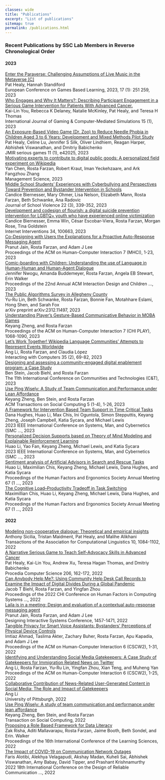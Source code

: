 ```yaml
---
classes: wide
title: "Publications"
excerpt: "List of publications"
sitemap: true
permalink: /publications.html
---
```

<h3>Recent Publications by SSC Lab Members in Reverse Chronological Order</h3>

<h4>2023</h4>
<div class="publication">
        <a href="https://books.google.com/books?hl=en&lr=&id=aeLoEAAAQBAJ&oi=fnd&pg=PA251&dq=info:2cKIDRyXdb0J:scholar.google.com&ots=kCERwqVy7E&sig=9Uldzanbir74UiQdI-sFWjGAqFY" class="title">Enter the Paraverse: Challenging Assumptions of Live Music in the Metaverse [C]</a>
        <div class="authors">Pat Healy, Hannah Standiford</div>
        <div class="citation">European Conference on Games Based Learning, 2023, 17 (1): 251 259, 2023</div>
</div>
<div class="publication">
        <a href="https://search.ebscohost.com/login.aspx?direct=true&profile=ehost&scope=site&authtype=crawler&jrnl=19423888&AN=161698454&h=gxkC9xoqLOUPSyEGEdcJVj3Z%2BXbqdlMl2A6%2BC8KdBIuBTWsvXamNyPdZSqAxOSPfq4%2BQ4sX1TWuL0LPNUTN7%2FA%3D%3D&crl=c" class="title">Who Engages and Why It Matters?: Describing Participant Engagement in a Serious Game Intervention for Patients With Advanced Cancer.</a>
        <div class="authors">Kai-Lin You, Rebecca K Delaney, Natalie McKinley, Pat Healy, and Teresa H Thomas</div>
        <div class="citation">International Journal of Gaming & Computer-Mediated Simulations 15 (1), 2023</div>
</div>
<div class="publication">
        <a href="https://games.jmir.org/2023/1/e42025/" class="title">An Exposure-Based Video Game (Dr. Zoo) to Reduce Needle Phobia in Children Aged 3 to 6 Years: Development and Mixed Methods Pilot Study</a>
        <div class="authors">Pat Healy, Celine Lu, Jennifer S Silk, Oliver Lindhiem, Reagan Harper, Abhishek Viswanathan, and Dmitriy Babichenko</div>
        <div class="citation">JMIR serious games 11 (1), e42025, 2023</div>
</div>
<div class="publication">
        <a href="https://pubsonline.informs.org/doi/abs/10.1287/mnsc.2023.4852" class="title">Motivating experts to contribute to digital public goods: A personalized field experiment on Wikipedia</a>
        <div class="authors">Yan Chen, Rosta Farzan, Robert Kraut, Iman Yeckehzaare, and Ark Fangzhou Zhang</div>
        <div class="citation">Management Science, 2023</div>
</div>
<div class="publication">
        <a href="https://www.tandfonline.com/doi/abs/10.1080/15388220.2023.2186417" class="title">Middle School Students’ Experiences with Cyberbullying and Perspectives Toward Prevention and Bystander Intervention in Schools</a>
        <div class="authors">Candice Biernesser, Mary Ohmer, Lisa Nelson, Elizabeth Mann, Rosta Farzan, Beth Schwanke, Ana Radovic</div>
        <div class="citation">Journal of School Violence 22 (3), 339-352, 2023</div>
</div>
<div class="publication">
        <a href="https://www.sciencedirect.com/science/article/pii/S2214782923000635" class="title">Development and codesign of flourish: a digital suicide prevention intervention for LGBTQ+ youth who have experienced online victimization</a>
        <div class="authors">Candice Biernesser, Emma Win, César Escobar-Viera, Rosta Farzan, Morgan Rose, Tina Goldstein</div>
        <div class="citation">Internet Interventions 34, 100663, 2023</div>
</div>
<div class="publication">
        <a href="https://dl.acm.org/doi/abs/10.1145/3604248" class="title">Co-Designing with Users the Explanations for a Proactive Auto-Response Messaging Agent</a>
        <div class="authors">Pranut Jain, Rosta Farzan, and Adam J Lee</div>
        <div class="citation">Proceedings of the ACM on Human-Computer Interaction 7 (MHCI), 1-23, 2023</div>
</div>
<div class="publication">
        <a href="https://dl.acm.org/doi/abs/10.1145/3585088.3593896" class="title">Comic-boarding with Children: Understanding the use of Language in Human-Human and Human-Agent Dialogue</a>
        <div class="authors">Jennifer Nwogu, Amanda Buddemeyer, Rosta Farzan, Angela EB Stewart, Erin Walker</div>
        <div class="citation">Proceedings of the 22nd Annual ACM Interaction Design and Children …, 2023</div>
</div>
<div class="publication">
        <a href="https://arxiv.org/abs/2312.11497" class="title">The Public Algorithms Survey in Allegheny County</a>
        <div class="authors">Yu-Ru Lin, Beth Schwanke, Rosta Farzan, Bonnie Fan, Motahhare Eslami, Hong Shen, and Sarah Fox</div>
        <div class="citation">arXiv preprint arXiv:2312.11497, 2023</div>
</div>
<div class="publication">
        <a href="https://dl.acm.org/doi/abs/10.1145/3611061" class="title">Understanding Player’s Gesture-Based Communicative Behavior in MOBA Games</a>
        <div class="authors">Keyang Zheng, and Rosta Farzan</div>
        <div class="citation">Proceedings of the ACM on Human-Computer Interaction 7 (CHI PLAY), 1068-1090, 2023</div>
</div>
<div class="publication">
        <a href="https://academic.oup.com/iwc/article-abstract/35/2/69/6867770" class="title">Let’s Work Together! Wikipedia Language Communities’ Attempts to Represent Events Worldwide</a>
        <div class="authors">Ang Li, Rosta Farzan, and Claudia López</div>
        <div class="citation">Interacting with Computers 35 (2), 69-82, 2023</div>
</div>
<div class="publication">
        <a href="https://dl.acm.org/doi/abs/10.1145/3593743.3593764" class="title">Designing and assessing a community-engaged digital enablement program: a Case Study</a>
        <div class="authors">Ben Stein, Jacob Biehl, and Rosta Farzan</div>
        <div class="citation">The 11th International Conference on Communities and Technologies (C&T), 2023</div>
</div>
<div class="publication">
        <a href="https://dl.acm.org/doi/abs/10.1145/3557022" class="title">Use Ping Wisely: A Study of Team Communication and Performance under Lean Affordance</a>
        <div class="authors">Keyang Zheng, Ben Stein, and Rosta Farzan</div>
        <div class="citation">ACM Transactions on Social Computing 5 (1-4), 1-26, 2023</div>
</div>
<div class="publication">
        <a href="https://ieeexplore.ieee.org/abstract/document/10393881/" class="title">A Framework for Intervention Based Team Support in Time Critical Tasks</a>
        <div class="authors">Dana Hughes, Huao Li, Max Chis, Ini Oguntola, Simon Stepputtis, Keyang Zheng, Joseph Campbell, Katia Sycara, and Michael Lewis</div>
        <div class="citation">2023 IEEE International Conference on Systems, Man, and Cybernetics (SMC …, 2023</div>
</div>
<div class="publication">
        <a href="https://ieeexplore.ieee.org/abstract/document/10394414/" class="title">Personalized Decision Supports based on Theory of Mind Modeling and Explainable Reinforcement Learning</a>
        <div class="authors">Huao Li, Yao Fan, Keyang Zheng, Michael Lewis, and Katia Sycara</div>
        <div class="citation">2023 IEEE International Conference on Systems, Man, and Cybernetics (SMC …, 2023</div>
</div>
<div class="publication">
        <a href="https://journals.sagepub.com/doi/abs/10.1177/21695067231205569" class="title">Sentiment analysis of Artificial Advisors in Search and Rescue Tasks</a>
        <div class="authors">Huao Li, Maximilian Chis, Keyang Zheng, Michael Lewis, Dana Hughes, and Katia Sycara</div>
        <div class="citation">Proceedings of the Human Factors and Ergonomics Society Annual Meeting 67 (1 …, 2023</div>
</div>
<div class="publication">
        <a href="https://journals.sagepub.com/doi/abs/10.1177/21695067231193677" class="title">The Cognitive Load–Productivity Tradeoff in Task Switching</a>
        <div class="authors">Maximillian Chis, Huao Li, Keyang Zheng, Michael Lewis, Dana Hughes, and Katia Sycara</div>
        <div class="citation">Proceedings of the Human Factors and Ergonomics Society Annual Meeting 67 (1 …, 2023</div>
</div>

<h4>2022</h4>
<div class="publication">
        <a href="https://direct.mit.edu/tacl/article-abstract/doi/10.1162/tacl_a_00507/113020" class="title">Modeling non-cooperative dialogue: Theoretical and empirical insights</a>
        <div class="authors">Anthony Sicilia, Tristan Maidment, Pat Healy, and Malihe Alikhani</div>
        <div class="citation">Transactions of the Association for Computational Linguistics 10, 1084-1102, 2022</div>
</div>
<div class="publication">
        <a href="https://www.sciencedirect.com/science/article/pii/S1877050922009681" class="title">A Narrative Serious Game to Teach Self-Advocacy Skills in Advanced Cancer</a>
        <div class="authors">Pat Healy, Kai-Lin You, Andrew Xu, Teresa Hagan Thomas, and Dmitriy Babichenko</div>
        <div class="citation">Procedia Computer Science 206, 162-172, 2022</div>
</div>
<div class="publication">
        <a href="https://dl.acm.org/doi/abs/10.1145/3491102.3517693" class="title">Can Anybody Help Me?: Using Community Help Desk Call Records to Examine the Impact of Digital Divides During a Global Pandemic</a>
        <div class="authors">Jacob T Biehl, Rosta Farzan, and Yingfan Zhou</div>
        <div class="citation">Proceedings of the 2022 CHI Conference on Human Factors in Computing Systems …, 2022</div>
</div>
<div class="publication">
        <a href="https://dl.acm.org/doi/abs/10.1145/3532106.3533493" class="title">Laila is in a meeting: Design and evaluation of a contextual auto-response messaging agent</a>
        <div class="authors">Pranut Jain, Rosta Farzan, and Adam J Lee</div>
        <div class="citation">Designing Interactive Systems Conference, 1457-1471, 2022</div>
</div>
<div class="publication">
        <a href="https://dl.acm.org/doi/abs/10.1145/3555089" class="title">Tangible Privacy for Smart Voice Assistants: Bystanders' Perceptions of Physical Device Controls</a>
        <div class="authors">Imtiaz Ahmad, Taslima Akter, Zachary Buher, Rosta Farzan, Apu Kapadia, and Adam J Lee</div>
        <div class="citation">Proceedings of the ACM on Human-Computer Interaction 6 (CSCW2), 1-31, 2022</div>
</div>
<div class="publication">
        <a href="https://dl.acm.org/doi/abs/10.1145/3555195" class="title">Identifying and Understanding Social Media Gatekeepers: A Case Study of Gatekeepers for Immigration Related News on Twitter</a>
        <div class="authors">Ang Li, Rosta Farzan, Yu-Ru Lin, Yingfan Zhou, Xian Teng, and Muheng Yan</div>
        <div class="citation">Proceedings of the ACM on Human-Computer Interaction 6 (CSCW2), 1-25, 2022</div>
</div>
<div class="publication">
        <a href="https://search.proquest.com/openview/68b2c4f22b5be1f331660ae324f7f2ea/1?pq-origsite=gscholar&cbl=18750&diss=y" class="title">Collaborative Contribution of News-Related User-Generated Content in Social Media: The Role and Impact of Gatekeepers</a>
        <div class="authors">Ang Li</div>
        <div class="citation">University of Pittsburgh, 2022</div>
</div>
<div class="publication">
        <a href="https://dl.acm.org/doi/abs/10.1145/3557022" class="title">Use Ping Wisely: A study of team communication and performance under lean affordance</a>
        <div class="authors">Keyang Zheng, Ben Stein, and Rosta Farzan</div>
        <div class="citation">Transaction on Social Computing, 2022</div>
</div>
<div class="publication">
        <a href="https://par.nsf.gov/biblio/10380566" class="title">Proposing a Role Based Framework for Data Literacy</a>
        <div class="authors">Zak Risha, Aditi Mallavarapu, Rosta Farzan, Jaime Booth, Beth Sondel, and Erin. Walker</div>
        <div class="citation">Proceedings of the 16th International Conference of the Learning Sciences, 2022</div>
</div>

<div class="publication">
        <a href="https://ieeexplore.ieee.org/abstract/document/9758011/" class="title">The Impact of COVID-19 on Communication Network Outages</a>
        <div class="authors">Faris Alotibi, Alekhya Velagapudi, Akshay Madan, Kuheli Sai, Abhishek Viswanathan, Amy Babay, David Tipper, and Prashant Krishnamurthy</div>
        <div class="citation">2022 18th International Conference on the Design of Reliable Communication …, 2022</div>
</div>
